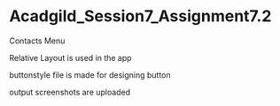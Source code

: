 # Acadgild_Session7_Assignment7.2

Contacts Menu

Relative Layout is used in the app

buttonstyle file is made for designing button

output screenshots are uploaded 
